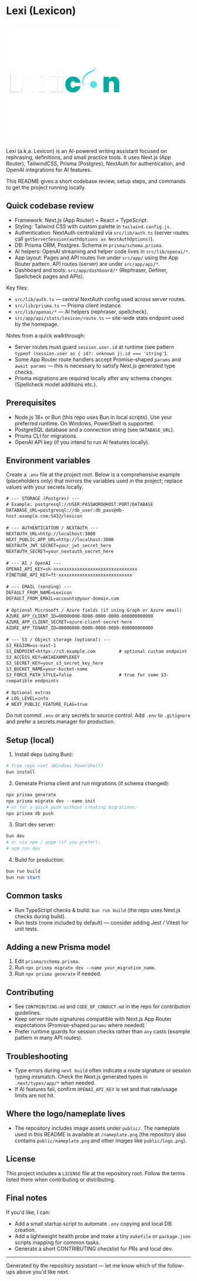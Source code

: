 # Lexi (Lexicon)

![Lexicon nameplate](./public//nameplate.png)

Lexi (a.k.a. Lexicon) is an AI-powered writing assistant focused on rephrasing, definitions, and small practice tools. It uses Next.js (App Router), TailwindCSS, Prisma (Postgres), NextAuth for authentication, and OpenAI integrations for AI features.

This README gives a short codebase review, setup steps, and commands to get the project running locally.

## Quick codebase review

- Framework: Next.js (App Router) + React + TypeScript.
- Styling: Tailwind CSS with custom palette in `tailwind.config.js`.
- Authentication: NextAuth centralized via `src/lib/auth.ts` (server routes call `getServerSession(authOptions as NextAuthOptions)`).
- DB: Prisma ORM, Postgres. Schema in `prisma/schema.prisma`.
- AI helpers: OpenAI streaming and helper code lives in `src/lib/openai/*`.
- App layout: Pages and API routes live under `src/app/` using the App Router pattern. API routes (server) are under `src/app/api/*`.
- Dashboard and tools: `src/app/dashboard/*` (Rephraser, Definer, Spellcheck pages and APIs).

Key files:

- `src/lib/auth.ts` — central NextAuth config used across server routes.
- `src/lib/prisma.ts` — Prisma client instance.
- `src/lib/openai/*` — AI helpers (rephraser, spellcheck).
- `src/app/api/stats/lexicon/route.ts` — site-wide stats endpoint used by the homepage.

Notes from a quick walkthrough:

- Server routes must guard `session.user.id` at runtime (see pattern `typeof (session.user as { id?: unknown }).id === 'string'`).
- Some App Router route handlers accept Promise-shaped `params` and `await params` — this is necessary to satisfy Next.js generated type checks.
- Prisma migrations are required locally after any schema changes (Spellcheck model additions etc.).

## Prerequisites

- Node.js 18+ or Bun (this repo uses Bun in local scripts). Use your preferred runtime. On Windows, PowerShell is supported.
- PostgreSQL database and a connection string (see `DATABASE_URL`).
- Prisma CLI for migrations.
- OpenAI API key (if you intend to run AI features locally).

## Environment variables

Create a `.env` file at the project root. Below is a comprehensive example (placeholders only) that mirrors the variables used in the project; replace values with your secrets locally.

```properties
# --- STORAGE (Postgres) ---
# Example: postgresql://USER:PASSWORD@HOST:PORT/DATABASE
DATABASE_URL=postgresql://db_user:db_pass@db-host.example.com:5432/lexicon

# --- AUTHENTICATION / NEXTAUTH ---
NEXTAUTH_URL=http://localhost:3000
NEXT_PUBLIC_APP_URL=http://localhost:3000
NEXTAUTH_JWT_SECRET=your_jwt_secret_here
NEXTAUTH_SECRET=your_nextauth_secret_here

# --- AI / OpenAI ---
OPENAI_API_KEY=sk-xxxxxxxxxxxxxxxxxxxxxxxxxxxxxxxx
FINETUNE_API_KEY=ft-xxxxxxxxxxxxxxxxxxxxxxxxxxxx

# --- EMAIL (sending) ---
DEFAULT_FROM_NAME=Lexicon
DEFAULT_FROM_EMAIL=accounts@your-domain.com

# Optional Microsoft / Azure fields (if using Graph or Azure email)
AZURE_APP_CLIENT_ID=00000000-0000-0000-0000-000000000000
AZURE_APP_CLIENT_SECRET=azure-client-secret-here
AZURE_APP_TENANT_ID=00000000-0000-0000-0000-000000000000

# --- S3 / Object storage (optional) ---
S3_REGION=us-east-1
S3_ENDPOINT=https://s3.example.com         # optional custom endpoint
S3_ACCESS_KEY=AKIAEXAMPLEKEY
S3_SECRET_KEY=your_s3_secret_key_here
S3_BUCKET_NAME=your-bucket-name
S3_FORCE_PATH_STYLE=false                  # true for some S3-compatible endpoints

# Optional extras
# LOG_LEVEL=info
# NEXT_PUBLIC_FEATURE_FLAG=true
```

Do not commit `.env` or any secrets to source control. Add `.env` to `.gitignore` and prefer a secrets manager for production.

## Setup (local)

1. Install deps (using Bun):

```powershell
# from repo root (Windows PowerShell)
bun install
```

2. Generate Prisma client and run migrations (if schema changed):

```powershell
npx prisma generate
npx prisma migrate dev --name init
# or for a quick push without creating migrations:
npx prisma db push
```

3. Start dev server:

```powershell
bun dev
# or via npm / pnpm (if you prefer):
# npm run dev
```

4. Build for production:

```powershell
bun run build
bun run start
```

## Common tasks

- Run TypeScript checks & build: `bun run build` (the repo uses Next.js checks during build).
- Run tests (none included by default) — consider adding Jest / Vitest for unit tests.

## Adding a new Prisma model

1. Edit `prisma/schema.prisma`.
2. Run `npx prisma migrate dev --name your_migration_name`.
3. Run `npx prisma generate` if needed.

## Contributing

- See `CONTRIBUTING.md` and `CODE_OF_CONDUCT.md` in the repo for contribution guidelines.
- Keep server route signatures compatible with Next.js App Router expectations (Promise-shaped `params` where needed).
- Prefer runtime guards for session checks rather than `any` casts (example pattern in many API routes).

## Troubleshooting

- Type errors during `next build` often indicate a route signature or session typing mismatch. Check the Next.js generated types in `.next/types/app/*` when needed.
- If AI features fail, confirm `OPENAI_API_KEY` is set and that rate/usage limits are not hit.

## Where the logo/nameplate lives

- The repository includes image assets under `public/`. The nameplate used in this README is available at `/nameplate.png` (the repository also contains `public/nameplate.png` and other images like `public/logo.png`).

## License

This project includes a `LICENSE` file at the repository root. Follow the terms listed there when contributing or distributing.

## Final notes

If you'd like, I can:

- Add a small startup script to automate `.env` copying and local DB creation.
- Add a lightweight health probe and make a tiny `makefile` or `package.json` scripts mapping for common tasks.
- Generate a short CONTRIBUTING checklist for PRs and local dev.

---

Generated by the repository assistant — let me know which of the follow-ups above you'd like next.
